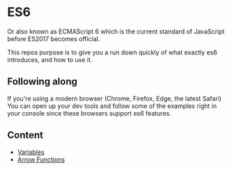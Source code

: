 # ES6

Or also known as ECMAScript 6 which is the current standard of JavaScript before ES2017 becomes official.

This repos purpose is to give you a run down quickly of what exactly es6 introduces, and how to use it.

## Following along

If you're using a modern browser (Chrome, Firefox, Edge, the latest Safari) You can open up your dev tools and follow some of the examples right in your console since these browsers support es6 features.

## Content

- [Variables](https://github.com/dusty-learning/learnyoues6/blob/master/variables)
- [Arrow Functions](https://github.com/dusty-learning/learnyoues6/blob/master/arrow-functions)
